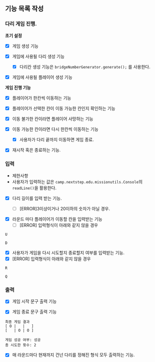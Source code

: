 ## 기능 목록 작성

### 다리 게임 진행.

__초기 설정__

- [x] 게임 생성 기능
    

- [x] 게임에 사용될 다리 생성 기능
  - [x] 다리칸 생성 기능은 `bridgeNumberGenerator.generate();` 를 사용한다.


- [x] 게임에 사용될 플레이어 생성 기능

__게임 진행 기능__

- [x] 플레이어가 한칸씩 이동하는 기능


- [x] 플레이어가 선택한 칸이 이동 가능한 칸인지 확인하는 기능


- [x] 이동 불가한 칸이라면 플레이어 사망하는 기능


- [x] 이동 가능한 칸이라면 다시 한칸씩 이동하는 기능
    - [x] 사용자가 다리 끝까지 이동하면 게임 종료.

- [x] 재시작 혹은 종료하는 기능.


### 입력
-  제한사항
- 사용자가 입력하는 값은 `camp.nextstep.edu.missionutils.Console`의 `readLine()`을 활용한다.


- [x] 다리 길이를 입력 받는 기능.
    - [ ] [ERROR]3이상이거나 20이하의 숫자가 아닐 경우.


- [x] 라운드 마다 플레이어가 이동할 칸을 입력받는 기능
    - [ ] [ERROR] 입력형식이 아래와 같지 않을 경우
```text
U
```
```text
D
```

- [x] 사용자가 게임을 다시 시도할지 종료할지 여부를 입력받는 기능.
- [x] [ERROR] 입력형식이 아래와 같지 않을 경우
```text
R
```
```text
Q
```
### 출력

- [x] 게임 시작 문구 출력 기능


- [x] 게임 종료 문구 출력 기능
```text
최종 게임 결과
[ O |   |   ]
[   | O | O ]

게임 성공 여부: 성공
총 시도한 횟수: 2
```

- [x] 매 라운드마다 현재까지 건넌 다리를 정해진 형식 모두 출력하는 기능.


